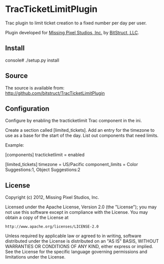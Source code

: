 TracTicketLimitPlugin
=====================

Trac plugin to limit ticket creation to a fixed number per day per user.

Plugin developed for [Missing Pixel Studios, Inc.](http://www.missingpixelstudios.com/ "Missing Pixel Studios") by [BitStruct, LLC](http://www.bitstruct.com "BitStruct, LLC").

Install
-------

console# ./setup.py install

Source
------

The source is available from:
http://github.com/bitstruct/TracTicketLimitPlugin

Configuration
-------------

Configure by enabling the tracticketlimit Trac component in the ini.

Create a section called [limited_tickets].
Add an entry for the timezone to use as a base for the start of the day.
List out components that need limits.

Example:

[components]
tracticketlimit = enabled

[limited_tickets]
timezone = US/Pacific
component_limits = Color Suggestions:1, Object Suggestions:2


License
-------
Copyright (c) 2012, Missing Pixel Studios, Inc.

Licensed under the Apache License, Version 2.0 (the "License"); you
may not use this software except in compliance with the License.  You
may obtain a copy of the License at

    http://www.apache.org/licenses/LICENSE-2.0

Unless required by applicable law or agreed to in writing, software
distributed under the License is distributed on an "AS IS" BASIS,
WITHOUT WARRANTIES OR CONDITIONS OF ANY KIND, either express or
implied.  See the License for the specific language governing
permissions and limitations under the License.

